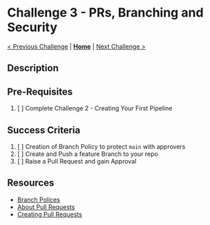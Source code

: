 # Challenge 3 - PRs, Branching and Security

[< Previous Challenge](./challenge2.md) | **[Home](./introduction.md)** | [Next Challenge >](./challenge4.md)

## Description
<!-- Replace with brief description of the challenge. -->

## Pre-Requisites
1. [ ] Complete Challenge 2 - Creating Your First Pipeline

## Success Criteria
1. [ ] Creation of Branch Policy to protect `main` with approvers
2. [ ] Create and Push a feature Branch to your repo
3. [ ] Raise a Pull Request and gain Approval

## Resources
 - [Branch Polices](https://learn.microsoft.com/en-us/azure/devops/repos/git/branch-policies-overview?view=azure-devops)
 - [About Pull Requests](https://learn.microsoft.com/en-us/azure/devops/repos/git/about-pull-requests?view=azure-devops)
 - [Creating Pull Requests](https://learn.microsoft.com/en-us/azure/devops/repos/git/pull-requests?view=azure-devops&tabs=browser)